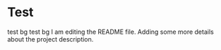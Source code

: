 # Test
test bg test bg
I am editing the README file. Adding some more details about the project description.
